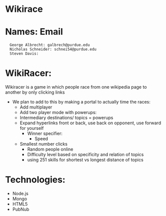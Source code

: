 # Wikirace

# Names: Email
      George Albrecht: galbrech@purdue.edu
      Nicholas Schneider: schnei54@purdue.edu
      Steven Davis:  
      
# WikiRacer:
 Wikiracer is a game in which people race from one wikipedia page to another by only clicking links
  
 * We plan to add to this by making a portal to actually time the races:
      * Add multiplayer
      * Add two player mode with powerups:
	* Intermediary destinations/ topics = powerups
	* Expand hyperlinks front or back, use back on opponent, use forward for yourself
      * Winner specifier:
    	* Speed
	* Smallest number clicks	
      * Random people online
      * Difficulty level based on specificity and relation of topics
      * using 251 skills for shortest vs longest distance of topics
      
      
# Technologies:
  * Node.js
  * Mongo
  * HTML5
  * PubNub
  
